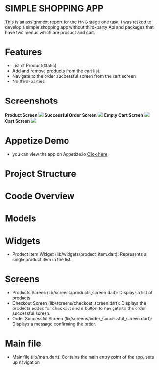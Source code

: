 # SIMPLE SHOPPING APP

This is an assignment report for the HNG stage one task. I was tasked to develop a simple shopping app without third-party Api and packages that have two menus which are product and cart.

# Features

- List of Product(Static)
- Add and remove products from the cart list.
- Navigate to the order successful screen from the cart screen.
- No third-parties

# Screenshots
<b>Product Screen</b>
<img src = "Screenshot_1.png">
<b>Successful Order Screen</b>
<img src = "Screenshot_2.png">
<b>Empty Cart Screen</b>
<img src = "Screenshot_3.png">
<b>Cart Screen</b>
<img src = "Screenshot_4.png">

# Appetize Demo

- you can view the app on Appetize.io [Click here](https://appetize.io/app/vp6i7j6fanbtwpzovpehl2le4u?device=pixel7&osVersion=13.0&record=true) 

# Project Structure


# Coode Overview

# Models
# Widgets
- Product Item Widget (lib/widgets/product_item.dart): Represents a single product item in the list.
# Screens
- Products Screen (lib/screens/products_screen.dart): Displays a list of products.
- Checkout Screen (lib/screens/checkout_screen.dart): Displays the products added for checkout and a button to navigate to the order successful screen.
- Order Successful Screen (lib/screens/order_successful_screen.dart): Displays a message confirming the order.


# Main file
- Main file (lib/main.dart): Contains the main entry point of the app, sets up navigation
